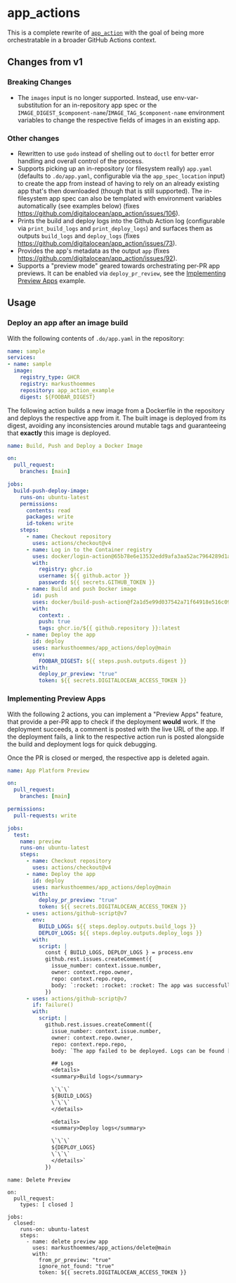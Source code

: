 # app_actions

This is a complete rewrite of [`app_action`](https://github.com/digitalocean/app_action) with the goal of being more orchestratable in a broader GitHub Actions context.

## Changes from v1

### Breaking Changes

- The `images` input is no longer supported. Instead, use env-var-substitution for an in-repository app spec or the `IMAGE_DIGEST_$component-name`/`IMAGE_TAG_$component-name` environment variables to change the respective fields of images in an existing app.

### Other changes

- Rewritten to use `godo` instead of shelling out to `doctl` for better error handling and overall control of the process.
- Supports picking up an in-repository (or filesystem really) `app.yaml` (defaults to `.do/app.yaml`, configurable via the `app_spec_location` input) to create the app from instead of having to rely on an already existing app that's then downloaded (though that is still supported). The in-filesystem app spec can also be templated with environment variables automatically (see examples below) (fixes https://github.com/digitalocean/app_action/issues/106).
- Prints the build and deploy logs into the Github Action log (configurable via `print_build_logs` and `print_deploy_logs`) and surfaces them as outputs `build_logs` and `deploy_logs` (fixes https://github.com/digitalocean/app_action/issues/73).
- Provides the app's metadata as the output `app` (fixes https://github.com/digitalocean/app_action/issues/92).
- Supports a "preview mode" geared towards orchestrating per-PR app previews. It can be enabled via `deploy_pr_review`, see the [Implementing Preview Apps](#implementing-preview-apps) example.

## Usage

### Deploy an app after an image build

With the following contents of `.do/app.yaml` in the repository:

```yaml
name: sample
services:
- name: sample
  image:
    registry_type: GHCR
    registry: markusthoemmes
    repository: app_action_example
    digest: ${FOOBAR_DIGEST}
```

The following action builds a new image from a Dockerfile in the repository and deploys the respective app from it. The built image is deployed from its digest, avoiding any inconsistencies around mutable tags and guaranteeing that **exactly** this image is deployed.

```yaml
name: Build, Push and Deploy a Docker Image

on:
  pull_request:
    branches: [main]

jobs:
  build-push-deploy-image:
    runs-on: ubuntu-latest
    permissions:
      contents: read
      packages: write
      id-token: write
    steps:
      - name: Checkout repository
        uses: actions/checkout@v4
      - name: Log in to the Container registry
        uses: docker/login-action@65b78e6e13532edd9afa3aa52ac7964289d1a9c1
        with:
          registry: ghcr.io
          username: ${{ github.actor }}
          password: ${{ secrets.GITHUB_TOKEN }}
      - name: Build and push Docker image
        id: push
        uses: docker/build-push-action@f2a1d5e99d037542a71f64918e516c093c6f3fc4
        with:
          context: .
          push: true
          tags: ghcr.io/${{ github.repository }}:latest
      - name: Deploy the app
        id: deploy
        uses: markusthoemmes/app_actions/deploy@main
        env:
          FOOBAR_DIGEST: ${{ steps.push.outputs.digest }}
        with:
          deploy_pr_preview: "true"
          token: ${{ secrets.DIGITALOCEAN_ACCESS_TOKEN }}
```

### Implementing Preview Apps

With the following 2 actions, you can implement a "Preview Apps" feature, that provide a per-PR app to check if the deployment **would** work. If the deployment succeeds, a comment is posted with the live URL of the app. If the deployment fails, a link to the respective action run is posted alongside the build and deployment logs for quick debugging.

Once the PR is closed or merged, the respective app is deleted again.

```yaml
name: App Platform Preview

on:
  pull_request:
    branches: [main]

permissions:
  pull-requests: write

jobs:
  test:
    name: preview
    runs-on: ubuntu-latest
    steps:
      - name: Checkout repository
        uses: actions/checkout@v4
      - name: Deploy the app
        id: deploy
        uses: markusthoemmes/app_actions/deploy@main
        with:
          deploy_pr_preview: "true"
          token: ${{ secrets.DIGITALOCEAN_ACCESS_TOKEN }}
      - uses: actions/github-script@v7
        env:
          BUILD_LOGS: ${{ steps.deploy.outputs.build_logs }}
          DEPLOY_LOGS: ${{ steps.deploy.outputs.deploy_logs }}
        with:
          script: |
            const { BUILD_LOGS, DEPLOY_LOGS } = process.env
            github.rest.issues.createComment({
              issue_number: context.issue.number,
              owner: context.repo.owner,
              repo: context.repo.repo,
              body: `:rocket: :rocket: :rocket: The app was successfully deployed at ${{ fromJson(steps.deploy.outputs.app).live_url }}.`
            })
      - uses: actions/github-script@v7
        if: failure()
        with:
          script: |
            github.rest.issues.createComment({
              issue_number: context.issue.number,
              owner: context.repo.owner,
              repo: context.repo.repo,
              body: `The app failed to be deployed. Logs can be found [here](https://github.com/${{ github.repository }}/actions/runs/${{ github.run_id }}).

              ## Logs
              <details>
              <summary>Build logs</summary>

              \`\`\`
              ${BUILD_LOGS}
              \`\`\`
              </details>

              <details>
              <summary>Deploy logs</summary>

              \`\`\`
              ${DEPLOY_LOGS}
              \`\`\`
              </details>`
            })
```

```
name: Delete Preview

on:
  pull_request:
    types: [ closed ]

jobs:
  closed:
    runs-on: ubuntu-latest
    steps:
      - name: delete preview app
        uses: markusthoemmes/app_actions/delete@main
        with:
          from_pr_preview: "true"
          ignore_not_found: "true"
          token: ${{ secrets.DIGITALOCEAN_ACCESS_TOKEN }}
```
